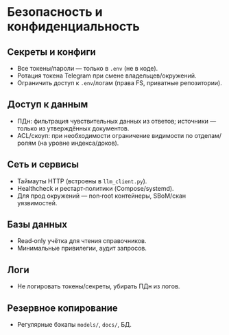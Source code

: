# Безопасность и конфиденциальность

## Секреты и конфиги
- Все токены/пароли — только в `.env` (не в коде).
- Ротация токена Telegram при смене владельцев/окружений.
- Ограничить доступ к `.env`/логам (права FS, приватные репозитории).

## Доступ к данным
- ПДн: фильтрация чувствительных данных из ответов; источники — только из утверждённых документов.
- ACL/скоуп: при необходимости ограничение видимости по отделам/ролям (на уровне индекса/доков).

## Сеть и сервисы
- Таймауты HTTP (встроены в `llm_client.py`).
- Healthcheck и рестарт‑политики (Compose/systemd).
- Для прод окружений — non‑root контейнеры, SBoM/скан уязвимостей.

## Базы данных
- Read‑only учётка для чтения справочников.
- Минимальные привилегии, аудит запросов.

## Логи
- Не логировать токены/секреты, убирать ПДн из логов.

## Резервное копирование
- Регулярные бэкапы `models/`, `docs/`, БД. 